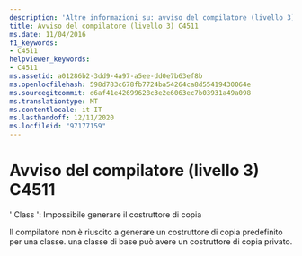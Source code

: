 ```yaml
---
description: 'Altre informazioni su: avviso del compilatore (livello 3) C4511'
title: Avviso del compilatore (livello 3) C4511
ms.date: 11/04/2016
f1_keywords:
- C4511
helpviewer_keywords:
- C4511
ms.assetid: a01286b2-3dd9-4a97-a5ee-dd0e7b63ef8b
ms.openlocfilehash: 598d783c678fb7724ba54264ca8d55419430064e
ms.sourcegitcommit: d6af41e42699628c3e2e6063ec7b03931a49a098
ms.translationtype: MT
ms.contentlocale: it-IT
ms.lasthandoff: 12/11/2020
ms.locfileid: "97177159"
---
```

# <a name="compiler-warning-level-3-c4511"></a>Avviso del compilatore (livello 3) C4511

' Class ': Impossibile generare il costruttore di copia

Il compilatore non è riuscito a generare un costruttore di copia predefinito per una classe. una classe di base può avere un costruttore di copia privato.
